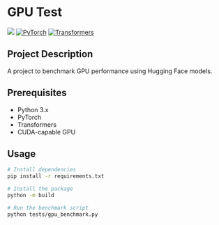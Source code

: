 # GPU Test

[![](https://img.shields.io/badge/Python-3.x-blue.svg)](https://www.python.org/)
[![PyTorch](https://img.shields.io/badge/PyTorch-1.x-orange.svg)](https://pytorch.org/)
[![Transformers](https://img.shields.io/badge/Transformers-4.x-purple.svg)](https://huggingface.co/docs/transformers/index)


## Project Description
A project to benchmark GPU performance using Hugging Face models.

## Prerequisites
- Python 3.x
- PyTorch
- Transformers
- CUDA-capable GPU

## Usage
```bash
# Install dependencies      
pip install -r requirements.txt

# Install the package
python -m build

# Run the benchmark script
python tests/gpu_benchmark.py
```


